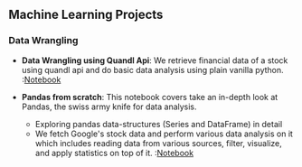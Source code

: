 ## Machine Learning Projects
### Data Wrangling
- **Data Wrangling using Quandl Api**: We retrieve financial data of a stock using quandl api and do basic data analysis using plain vanilla python. :[Notebook](data_wrangling/api/data_wrangling_using_api.ipynb) 

- **Pandas from scratch**: This notebook covers take an in-depth look at Pandas, the swiss army knife for data analysis.
    - Exploring pandas data-structures (Series and DataFrame) in detail
    - We fetch Google's stock data and perform various data analysis on it which includes reading data from various sources, filter, visualize, and apply statistics on top of it. :[Notebook](data_wrangling/pandas/pandas_handson.ipynb)